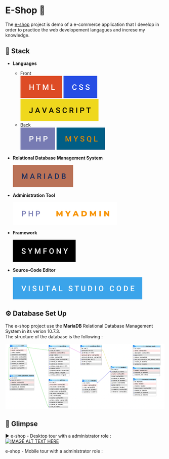 # E-Shop 🛒

The [e-shop](https://oclock.io/) project is demo of a e-commerce application that I develop in order to practice the web developement langagues and increse my knowledge.

## :toolbox: **Stack**

- **Languages**

  - Front  
    ![](github/images/html.svg) ![](github/images/css.svg) ![](github/images/javascript.svg)
  - Back  
    ![](github/images/php.svg) ![](github/images/mysql.svg)

- **Relational Database Management System**

  ![](github/images/mariadb.svg)

- **Administration Tool**

  ![](github/images/php-myadmin.svg)

- **Framework**

  ![](github/images/symfony.svg)

- **Source-Code Editor**

  ![](github/images/visual-studio-code.svg)

## ⚙️ Database Set Up

The e-shop project use the **MariaDB** Relational Database Management System in its verion 10.7.3.  
 The structure of the database is the following :

![](github/images/database.png)

## 👀 Glimpse 

▶️ e-shop  - Desktop tour with a administrator role :  
[![IMAGE ALT TEXT HERE](https://img.youtube.com/vi/3DFKYjMYD3o/0.jpg)](https://www.youtube.com/watch?v=3DFKYjMYD3o&t=182s)  


e-shop  - Mobile tour with a administrator role : 














 



